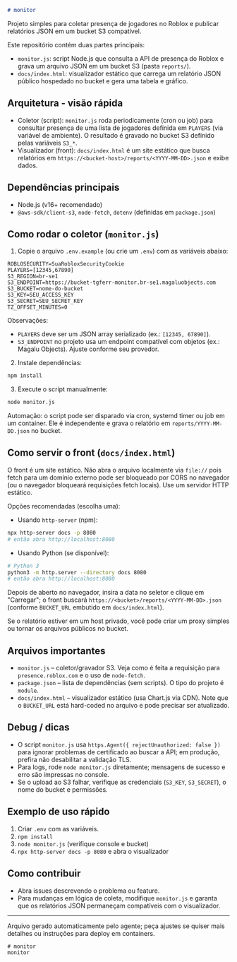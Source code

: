 ```markdown
# monitor
```

Projeto simples para coletar presença de jogadores no Roblox e publicar relatórios JSON em um bucket S3 compatível.

Este repositório contém duas partes principais:

- `monitor.js`: script Node.js que consulta a API de presença do Roblox e grava um arquivo JSON em um bucket S3 (pasta `reports/`).
- `docs/index.html`: visualizador estático que carrega um relatório JSON público hospedado no bucket e gera uma tabela e gráfico.

## Arquitetura - visão rápida

- Coletor (script): `monitor.js` roda periodicamente (cron ou job) para consultar presença de uma lista de jogadores definida em `PLAYERS` (via variável de ambiente). O resultado é gravado no bucket S3 definido pelas variáveis `S3_*`.
- Visualizador (front): `docs/index.html` é um site estático que busca relatórios em `https://<bucket-host>/reports/<YYYY-MM-DD>.json` e exibe dados.

## Dependências principais

- Node.js (v16+ recomendado)
- `@aws-sdk/client-s3`, `node-fetch`, `dotenv` (definidas em `package.json`)

## Como rodar o coletor (`monitor.js`)

1. Copie o arquivo `.env.example` (ou crie um `.env`) com as variáveis abaixo:

```
ROBLOSECURITY=SuaRobloxSecurityCookie
PLAYERS=[12345,67890]
S3_REGION=br-se1
S3_ENDPOINT=https://bucket-tgferr-monitor.br-se1.magaluobjects.com
S3_BUCKET=nome-do-bucket
S3_KEY=SEU_ACCESS_KEY
S3_SECRET=SEU_SECRET_KEY
TZ_OFFSET_MINUTES=0
```

Observações:

- `PLAYERS` deve ser um JSON array serializado (ex.: `[12345, 67890]`).
- `S3_ENDPOINT` no projeto usa um endpoint compatível com objetos (ex.: Magalu Objects). Ajuste conforme seu provedor.

2. Instale dependências:

```bash
npm install
```

3. Execute o script manualmente:

```bash
node monitor.js
```

Automação: o script pode ser disparado via cron, systemd timer ou job em um container. Ele é independente e grava o relatório em `reports/YYYY-MM-DD.json` no bucket.

## Como servir o front (`docs/index.html`)

O front é um site estático. Não abra o arquivo localmente via `file://` pois fetch para um domínio externo pode ser bloqueado por CORS no navegador (ou o navegador bloqueará requisições fetch locais). Use um servidor HTTP estático.

Opções recomendadas (escolha uma):

- Usando `http-server` (npm):

```bash
npx http-server docs -p 8080
# então abra http://localhost:8080
```

- Usando Python (se disponível):

```bash
# Python 3
python3 -m http.server --directory docs 8080
# então abra http://localhost:8080
```

Depois de aberto no navegador, insira a data no seletor e clique em "Carregar"; o front buscará `https://<bucket>/reports/<YYYY-MM-DD>.json` (conforme `BUCKET_URL` embutido em `docs/index.html`).

Se o relatório estiver em um host privado, você pode criar um proxy simples ou tornar os arquivos públicos no bucket.

## Arquivos importantes

- `monitor.js` – coletor/gravador S3. Veja como é feita a requisição para `presence.roblox.com` e o uso de `node-fetch`.
- `package.json` – lista de dependências (sem scripts). O tipo do projeto é `module`.
- `docs/index.html` – visualizador estático (usa Chart.js via CDN). Note que o `BUCKET_URL` está hard-coded no arquivo e pode precisar ser atualizado.

## Debug / dicas

- O script `monitor.js` usa `https.Agent({ rejectUnauthorized: false })` para ignorar problemas de certificado ao buscar a API; em produção, prefira não desabilitar a validação TLS.
- Para logs, rode `node monitor.js` diretamente; mensagens de sucesso e erro são impressas no console.
- Se o upload ao S3 falhar, verifique as credenciais (`S3_KEY`, `S3_SECRET`), o nome do bucket e permissões.

## Exemplo de uso rápido

1. Criar `.env` com as variáveis.
2. `npm install`
3. `node monitor.js` (verifique console e bucket)
4. `npx http-server docs -p 8080` e abra o visualizador

## Como contribuir

- Abra issues descrevendo o problema ou feature.
- Para mudanças em lógica de coleta, modifique `monitor.js` e garanta que os relatórios JSON permaneçam compatíveis com o visualizador.

---

Arquivo gerado automaticamente pelo agente; peça ajustes se quiser mais detalhes ou instruções para deploy em containers.

```
# monitor
monitor
```
